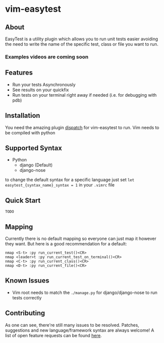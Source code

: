 # vim-easytest

## About

EasyTest is a utility plugin which allows you to run unit tests easier
avoiding the need to write the name of the specific test, class or file
you want to run.

### Examples videos are coming soon

## Features

- Run your tests Asynchronously
- See results on your quickfix
- Run tests on your terminal right away if needed (i.e. for debugging with pdb)

## Installation

You need the amazing plugin [dispatch](https://github.com/tpope/vim-dispatch) for vim-easytest to run.
Vim needs to be compiled with python

## Supported Syntax

- Python
  - django (Default)
  - django-nose

to change the default syntax for a specific language just set `let easytest_{syntax_name}_syntax = 1` in your `.vimrc` file

## Quick Start

    TODO

## Mapping

Currently there is no default mapping so everyone can just map it however they want. But here is a good recommendation for a default:

    nmap <S-t> :py run_current_test()<CR>
    nmap <leader>t :py run_current_test_on_terminal()<CR>
    nmap <C-t> :py run_current_class()<CR>
    nmap <D-t> :py run_current_file()<CR>

## Known Issues

- Vim root needs to match the `./manage.py` for django/django-nose to run tests correctly

## Contributing
As one can see, there're still many issues to be resolved. Patches, suggestions and new language/framework syntax are always welcome!
A list of open feature requests can be found [here](../../issues?labels=enhancement&state=open).
